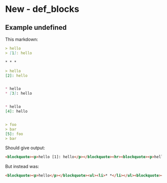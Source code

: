 # New - def_blocks

## Example undefined

This markdown:

````````````markdown
> hello
> [1]: hello

* * *

> hello
[2]: hello


* hello
* [3]: hello


* hello
[4]: hello


> foo
> bar
[5]: foo
> bar

````````````

Should give output:

````````````html
<blockquote><p>hello [1]: hello</p></blockquote><hr><blockquote><p>hello [2]: hello</p></blockquote><ul><li>hello</li><li>[3]: hello</li></ul><ul><li>hello</li></ul><blockquote><p>foo bar [5]: foo bar</p></blockquote>
````````````

But instead was:

````````````html
<blockquote><p>hello</p></blockquote><ul><li>* *</li></ul><blockquote><p>hello</p></blockquote><ul><li>hello</li><li>[3]: hello</li></ul><ul><li>hello</li></ul><blockquote><p>foo bar bar</p></blockquote>
````````````
